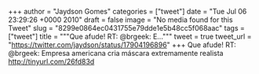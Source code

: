 
+++
author = "Jaydson Gomes"
categories = ["tweet"]
date = "Tue Jul 06 23:29:26 +0000 2010"
draft = false
image = "No media found for this Tweet"
slug = "8299e0864ec0431755e79dde1e5b48cc5f068aac"
tags = ["tweet"]
title = """Que afude! RT: @brgeek: E..."""
tweet = true
tweet_url = "https://twitter.com/jaydson/status/17904196896"
+++
Que afude! RT: @brgeek: Empresa americana cria máscara extremamente realista http://tinyurl.com/26fd83d
